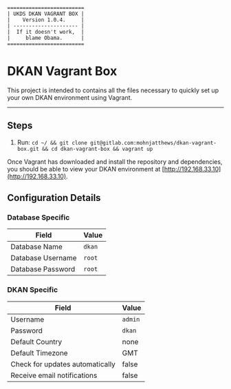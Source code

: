 ```
=========================
| UKDS DKAN VAGRANT BOX |
|    Version 1.0.4.     |
| --------------------- |
|  If it doesn't work,  |
|     blame Obama.      |
=========================
```

# DKAN Vagrant Box
This project is intended to contains all the files necessary to quickly set up your own DKAN environment using Vagrant.

---

## Steps
1. Run: `cd ~/ && git clone git@gitlab.com:mohnjatthews/dkan-vagrant-box.git && cd dkan-vagrant-box && vagrant up`

Once Vagrant has downloaded and install the repository and dependencies, you should be able to view your DKAN environment at [http://192.168.33.10](http://192.168.33.10).

## Configuration Details
### Database Specific
| Field | Value |
|---|---|
| Database Name | `dkan` |
| Database Username | `root` |
| Database Password | `root` |

### DKAN Specific
| Field | Value |
|---|---|
| Username | `admin` |
| Password | `dkan` |
| Default Country | none |
| Default Timezone | GMT |
| Check for updates automatically | false |
| Receive email notifications | false |